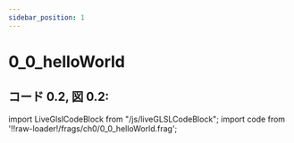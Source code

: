 ```yaml
---
sidebar_position: 1
---
```


# 0_0_helloWorld
## コード  0.2, 図 0.2: 

import LiveGlslCodeBlock from "/js/liveGLSLCodeBlock";
import code from '!!raw-loader!/frags/ch0/0_0_helloWorld.frag';

<LiveGlslCodeBlock fragName='0_0_helloWorld.frag' fragCode={code} />

